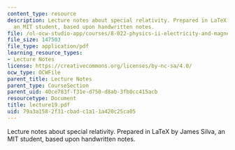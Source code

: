 ```yaml
---
content_type: resource
description: Lecture notes about special relativity. Prepared in LaTeX by James Silva,
  an MIT student, based upon handwritten notes.
file: /ol-ocw-studio-app/courses/8-022-physics-ii-electricity-and-magnetism-fall-2006/79a3a1582f31cbadc1a11a420c25ca05_lecture19.pdf
file_size: 147503
file_type: application/pdf
learning_resource_types:
- Lecture Notes
license: https://creativecommons.org/licenses/by-nc-sa/4.0/
ocw_type: OCWFile
parent_title: Lecture Notes
parent_type: CourseSection
parent_uid: 40ce783f-f31e-d750-d8ab-3fb0cc415acb
resourcetype: Document
title: lecture19.pdf
uid: 79a3a158-2f31-cbad-c1a1-1a420c25ca05
---
```

Lecture notes about special relativity. Prepared in LaTeX by James Silva, an MIT student, based upon handwritten notes.